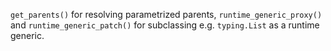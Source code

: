 `get_parents()` for resolving parametrized parents, `runtime_generic_proxy()` and `runtime_generic_patch()` for subclassing e.g. `typing.List` as a runtime generic.